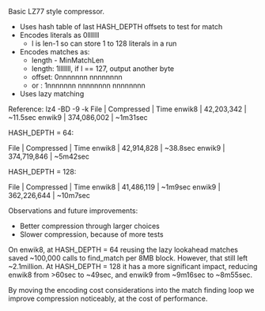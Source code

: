 Basic LZ77 style compressor.

- Uses hash table of last HASH_DEPTH offsets to test for match
- Encodes literals as 0lllllll
  + l is len-1 so can store 1 to 128 literals in a run
- Encodes matches as:
  + length - MinMatchLen
  + length: 1lllllll, if l == 127, output another byte
  + offset: 0nnnnnnn nnnnnnnn
  + or    : 1nnnnnnn nnnnnnnn nnnnnnnn
- Uses lazy matching

Reference: lz4 -BD -9 -k
File   | Compressed  | Time
enwik8 |  42,203,342 | ~11.5sec
enwik9 | 374,086,002 | ~1m31sec

HASH_DEPTH = 64:

File   | Compressed  | Time
enwik8 |  42,914,828 | ~38.8sec
enwik9 | 374,719,846 | ~5m42sec

HASH_DEPTH = 128:

File   | Compressed  | Time
enwik8 |  41,486,119 | ~1m9sec
enwik9 | 362,226,644 | ~10m7sec

Observations and future improvements:

- Better compression through larger choices
- Slower compression, because of more tests

On enwik8, at HASH_DEPTH = 64 reusing the lazy lookahead matches saved ~100,000 calls to find_match per 8MB block.
However, that still left ~2.1million.
At HASH_DEPTH = 128 it has a more significant impact, reducing enwik8 from >60sec to ~49sec, and enwik9 from ~9m16sec to ~8m55sec.

By moving the encoding cost considerations into the match finding loop we improve compression noticeably, at the cost of performance.
